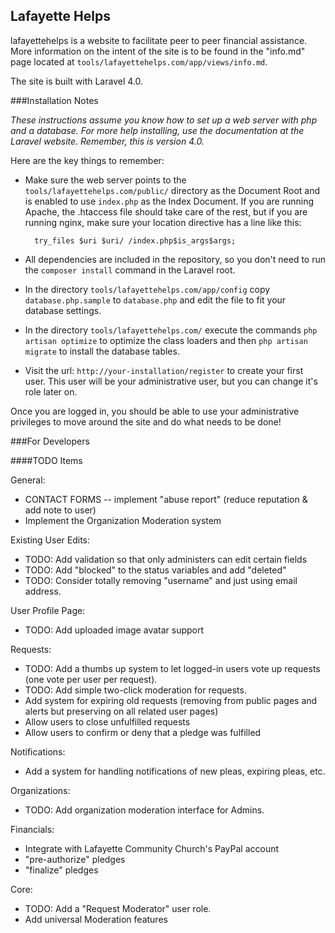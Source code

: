 ## Lafayette Helps

lafayettehelps is a website to facilitate peer to peer financial assistance. More information on the intent of the site is to be found in the "info.md" page located at `tools/lafayettehelps.com/app/views/info.md`.

The site is built with Laravel 4.0.

###Installation Notes

*These instructions assume you know how to set up a web server with php and a database. For more help installing, use the documentation at the Laravel website. Remember, this is version 4.0.*

Here are the key things to remember:

* Make sure the web server points to the `tools/lafayettehelps.com/public/` directory as the Document Root and is enabled to use `index.php` as the Index Document. If you are running Apache, the .htaccess file should take care of the rest, but if you are running nginx, make sure your location directive has a line like this:

	    try_files $uri $uri/ /index.php$is_args$args;
 
* All dependencies are included in the repository, so you don't need to run the `composer install` command in the Laravel root.
* In the directory `tools/lafayettehelps.com/app/config` copy `database.php.sample` to `database.php` and edit the file to fit your database settings.
* In the directory `tools/lafayettehelps.com/` execute the commands `php artisan optimize` to optimize the class loaders and then `php artisan migrate` to install the database tables.
* Visit the url: `http://your-installation/register` to create your first user. This user will be your administrative user, but you can change it's role later on.

Once you are logged in, you should be able to use your administrative privileges to move around the site and do what needs to be done!

###For Developers


####TODO Items

General:

* CONTACT FORMS -- implement "abuse report" (reduce reputation & add note to user)
* Implement the Organization Moderation system
	
Existing User Edits:

* TODO: Add validation so that only administers can edit certain fields
* TODO: Add "blocked" to the status variables and add "deleted"
* TODO: Consider totally removing "username" and just using email address.

User Profile Page:

* TODO: Add uploaded image avatar support

Requests:

* TODO: Add a thumbs up system to let logged-in users vote up requests (one vote per user per request).
* TODO: Add simple two-click moderation for requests.
* Add system for expiring old requests (removing from public pages and alerts but preserving on all related user pages)
* Allow users to close unfulfilled requests
* Allow users to confirm or deny that a pledge was fulfilled

Notifications:

* Add a system for handling notifications of new pleas, expiring pleas, etc.

Organizations:

* TODO: Add organization moderation interface for Admins.

Financials:

* Integrate with Lafayette Community Church's PayPal account
* "pre-authorize" pledges
* "finalize" pledges

Core:

* TODO: Add a "Request Moderator" user role.
* Add universal Moderation features

